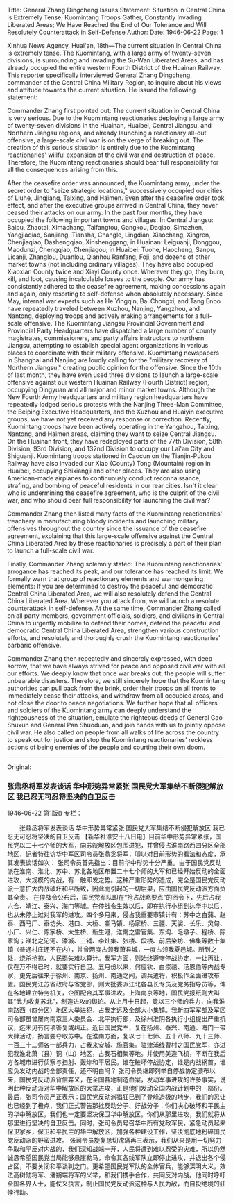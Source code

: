 Title: General Zhang Dingcheng Issues Statement: Situation in Central China is Extremely Tense; Kuomintang Troops Gather, Constantly Invading Liberated Areas; We Have Reached the End of Our Tolerance and Will Resolutely Counterattack in Self-Defense
Author:
Date: 1946-06-22
Page: 1

Xinhua News Agency, Huai'an, 18th—The current situation in Central China is extremely tense. The Kuomintang, with a large army of twenty-seven divisions, is surrounding and invading the Su-Wan Liberated Areas, and has already occupied the entire western Fourth District of the Huainan Railway. This reporter specifically interviewed General Zhang Dingcheng, commander of the Central China Military Region, to inquire about his views and attitude towards the current situation. He issued the following statement:

Commander Zhang first pointed out: The current situation in Central China is very serious. Due to the Kuomintang reactionaries deploying a large army of twenty-seven divisions in the Huainan, Huaibei, Central Jiangsu, and Northern Jiangsu regions, and already launching a reactionary all-out offensive, a large-scale civil war is on the verge of breaking out. The creation of this serious situation is entirely due to the Kuomintang reactionaries' willful expansion of the civil war and destruction of peace. Therefore, the Kuomintang reactionaries should bear full responsibility for all the consequences arising from this.

After the ceasefire order was announced, the Kuomintang army, under the secret order to "seize strategic locations," successively occupied our cities of Liuhe, Jingjiang, Taixing, and Haimen. Even after the ceasefire order took effect, and after the executive groups arrived in Central China, they never ceased their attacks on our army. In the past four months, they have occupied the following important towns and villages: In Central Jiangsu: Baipu, Zhaotai, Ximachang, Taifangtou, Gangkou, Daqiao, Simazhen, Yangjiaqiao, Sanjiang, Tiansha, Changle, Lingdian, Xiaochang, Xingren, Chenjiaqiao, Dashengqiao, Xinshenggang; in Huainan: Leiguanji, Donggou, Maodunzi, Chengqiao, Chenjiagou; in Huaibei: Tuohe, Haocheng, Sanpu, Licanji, Zhanglou, Duanlou, Qianhou Ranfang, Foji, and dozens of other market towns (not including ordinary villages). They have also occupied Xiaoxian County twice and Xiayi County once. Wherever they go, they burn, kill, and loot, causing incalculable losses to the people. Our army has consistently adhered to the ceasefire agreement, making concessions again and again, only resorting to self-defense when absolutely necessary. Since May, internal war experts such as He Yingqin, Bai Chongxi, and Tang Enbo have repeatedly traveled between Xuzhou, Nanjing, Yangzhou, and Nantong, deploying troops and actively making arrangements for a full-scale offensive. The Kuomintang Jiangsu Provincial Government and Provincial Party Headquarters have dispatched a large number of county magistrates, commissioners, and party affairs instructors to northern Jiangsu, attempting to establish special agent organizations in various places to coordinate with their military offensive. Kuomintang newspapers in Shanghai and Nanjing are loudly calling for the "military recovery of Northern Jiangsu," creating public opinion for the offensive. Since the 10th of last month, they have even used three divisions to launch a large-scale offensive against our western Huainan Railway (Fourth District) region, occupying Dingyuan and all major and minor market towns. Although the New Fourth Army headquarters and military region headquarters have repeatedly lodged serious protests with the Nanjing Three-Man Committee, the Beiping Executive Headquarters, and the Xuzhou and Huaiyin executive groups, we have not yet received any response or correction. Recently, Kuomintang troops have been actively operating in the Yangzhou, Taixing, Nantong, and Haimen areas, claiming they want to seize Central Jiangsu. On the Huainan front, they have redeployed parts of the 77th Division, 58th Division, 93rd Division, and 132nd Division to occupy our Lai'an City and Shiguanji. Kuomintang troops stationed in Caocun on the Tianjin-Pukou Railway have also invaded our Xiao (County) Tong (Mountain) region in Huaibei, occupying Shixiangji and other places. They are also using American-made airplanes to continuously conduct reconnaissance, strafing, and bombing of peaceful residents in our rear cities. Isn't it clear who is undermining the ceasefire agreement, who is the culprit of the civil war, and who should bear full responsibility for launching the civil war?

Commander Zhang then listed many facts of the Kuomintang reactionaries' treachery in manufacturing bloody incidents and launching military offensives throughout the country since the issuance of the ceasefire agreement, explaining that this large-scale offensive against the Central China Liberated Area by these reactionaries is precisely a part of their plan to launch a full-scale civil war.

Finally, Commander Zhang solemnly stated: The Kuomintang reactionaries' arrogance has reached its peak, and our tolerance has reached its limit. We formally warn that group of reactionary elements and warmongering elements: If you are determined to destroy the peaceful and democratic Central China Liberated Area, we will also resolutely defend the Central China Liberated Area. Wherever you attack from, we will launch a resolute counterattack in self-defense. At the same time, Commander Zhang called on all party members, government officials, soldiers, and civilians in Central China to urgently mobilize to defend their homes, defend the peaceful and democratic Central China Liberated Area, strengthen various construction efforts, and resolutely and thoroughly crush the Kuomintang reactionaries' barbaric offensive.

Commander Zhang then repeatedly and sincerely expressed, with deep sorrow, that we have always strived for peace and opposed civil war with all our efforts. We deeply know that once war breaks out, the people will suffer unbearable disasters. Therefore, we still sincerely hope that the Kuomintang authorities can pull back from the brink, order their troops on all fronts to immediately cease their attacks, and withdraw from all occupied areas, and not close the door to peace negotiations. We further hope that all officers and soldiers of the Kuomintang army can deeply understand the righteousness of the situation, emulate the righteous deeds of General Gao Shuxun and General Pan Shuoduan, and join hands with us to jointly oppose civil war. He also called on people from all walks of life across the country to speak out for justice and stop the Kuomintang reactionaries' reckless actions of being enemies of the people and courting their own doom.



<hr /> 

Original: 


### 张鼎丞将军发表谈话  华中形势异常紧张  国民党大军集结不断侵犯解放区  我已忍无可忍将坚决的自卫反击

1946-06-22
第1版()
专栏：

　　张鼎丞将军发表谈话
    华中形势异常紧张
    国民党大军集结不断侵犯解放区
    我已忍无可忍将坚决的自卫反击
    【新华社淮安十八日电】目前华中形势异常紧张，国民党以二十七个师的大军，向苏皖解放区包围进犯，并曾侵占淮南路西四分区全部地区，记者特往访华中军区司令员张鼎丞将军，叩以对目前形势的看法和态度，承其发表谈话如次：
    张司令员首先指出：目前华中形势十分严重。由于国民党反动派在淮南、淮北、苏中、苏北各地区布置二十七个师的大军和已经开始反动的全面进攻，大规模的内战，有一触即发之势。这种严重形势的造成，完全是国民党反动派一意扩大内战破坏和平所致，因此而引起的一切后果，应由国民党反动派方面负其全责。
    在停战令公布后，国民党军队即在“抢占战略要点”的密令下，先后占我六合、靖江、泰兴、海门等城。在停战令生效以后，即在执行小组到达华中以后，也从未停止过对我军的进攻。四个多月来，侵占我重要市镇计有：苏中之白蒲、赵泰、西马厂、泰坊头、港口、大桥、嘶马镇、杨家桥、三疆、天裟、长乐、灵甸、小厂、兴仁、陈家桥、大生桥、新生港，淮南之雷官集、东沟、毛墩子、程桥、陈家沟；淮北之沱河、濠城、三铺、李灿集、张楼、段楼、前后染坊、佛集等数十集镇（普通村庄还不在内），并曾两度占领我萧县城，一度占领我夏邑城。所到之处，烧杀抢掠，人民损失难以算计。我军方面，则始终遵守停战协定，一让再让，仅在万不得已时，就要实行自卫。五月份以来，何应钦、白崇禧、汤恩伯等内战专家，更先后往来于徐州、南京、扬州、南通之间，调兵遣将，积极作全面进攻布置。国民党江苏省政府与省党部，则大批委派江北各县长专员及党务指导员等，俾在各地建立特务机关，企图配合其军事进攻。上海南京等地，国民党报纸则大叫其“武力收复苏北”，制造进攻的舆论。从上月十日起，竟以三个师的兵力，向我淮南路西（四分区）地区大举进犯，占我定远及全部大小集镇。我新四军军部及军区司令部虽曾屡向南京三人委员会、北平执行部，及徐州淮阴各执行小组提出严重抗议，迄未见有何项答复或纠正。近日国民党军，复在扬州、泰兴、南通、海门一带大肆活动，扬言要夺取苏中。在淮南方面，复以七十七师、五十八师、九十三师、一百三十二师各一部兵力，占我来安城、施官集。驻津浦线曹村之国民党军，亦进犯我淮北萧（县）铜（山）地区，占我石相集等地。并使用美造飞机，不断在我后方各城市进行侦察与扫射、轰炸和平居民。谁在破坏停战协定，谁是内战祸首，谁应负发动内战的全部责任，还不明白吗？
    张司令员继即列举自停战协定颁布以来，国民党反动派背信弃义，在全国各地制造血案，发动军事进攻的许多事实，说明此种反动派对华中解放区的大举进攻，正是他们发动全国内战计划中的一部份。
    最后，张司令员严正表示：国民党反动派猖狂已到了登峰造极的地步，我们的忍让也已经到了极点，我们正式警告那批反动分子、好战分子：你们决心破坏和平民主的华中解放区，我们也一定要坚决保卫华中解放区。你们从那里进攻，我们就将从那里进行坚决的自卫反击。同时，张司令员号召华中所有党政军民，紧急动员起来保卫家乡，保卫和平民主的华中解放区，加强各种建设工作，坚决彻底地粉碎国民党反动派的野蛮进攻。
    张司令员旋复恳切沈痛再三表示，我们从来是用一切努力争取和平反对内战的，我们深知战端一开，人民将遭到难以忍受的灾难，所以仍然诚恳希望国民党当局能够悬崖勒马，命令其各线军队立即停止进攻，并退出各个侵占区，不要关闭和平谈判之门。更希望国民党军队的全体官兵，能够深明大义，效法高树勋将军、潘朔端将军的义举，和我们携手合作，共同反对内战。他同时呼吁全国各界人士，能仗义执言，制止国民党反动派这种与人民为敌，而自投绝境的狂悖行动。
